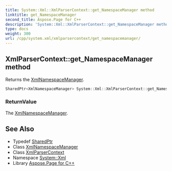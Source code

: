```yaml
---
title: System::Xml::XmlParserContext::get_NamespaceManager method
linktitle: get_NamespaceManager
second_title: Aspose.Page for C++
description: 'System::Xml::XmlParserContext::get_NamespaceManager method. Returns the XmlNamespaceManager in C++.'
type: docs
weight: 300
url: /cpp/system.xml/xmlparsercontext/get_namespacemanager/
---
```

## XmlParserContext::get_NamespaceManager method


Returns the [XmlNamespaceManager](../../xmlnamespacemanager/).

```cpp
SharedPtr<XmlNamespaceManager> System::Xml::XmlParserContext::get_NamespaceManager()
```


### ReturnValue

The [XmlNamespaceManager](../../xmlnamespacemanager/).

## See Also

* Typedef [SharedPtr](../../../system/sharedptr/)
* Class [XmlNamespaceManager](../../xmlnamespacemanager/)
* Class [XmlParserContext](../)
* Namespace [System::Xml](../../)
* Library [Aspose.Page for C++](../../../)
